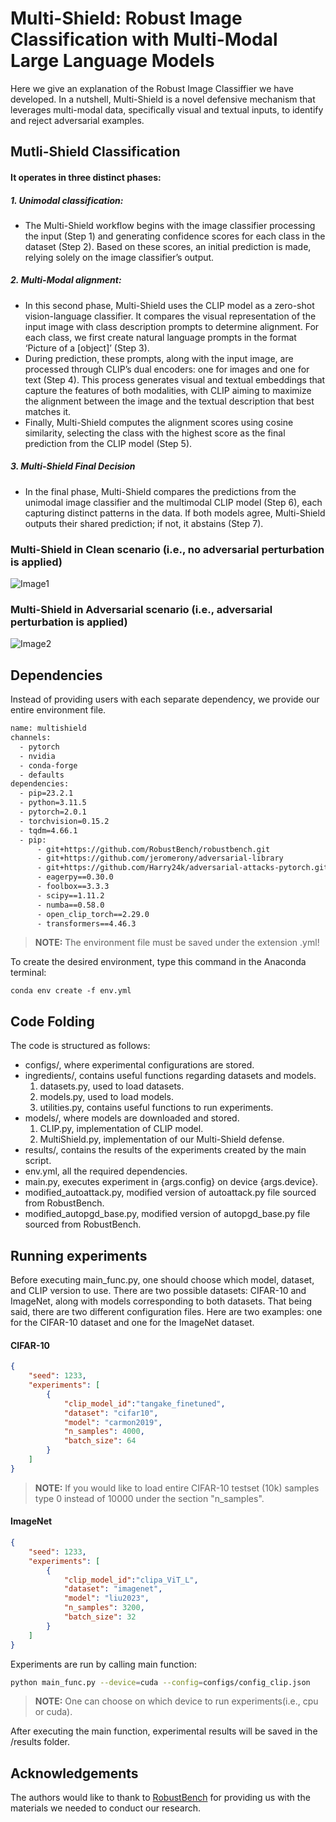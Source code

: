 # Multi-Shield: Robust Image Classification with Multi-Modal Large Language Models


Here we give an explanation of the Robust Image Classiffier we have developed. In a nutshell, Multi-Shield is a novel defensive mechanism that leverages multi-modal data, specifically visual and textual inputs, to identify and reject adversarial examples.


## Mutli-Shield Classification
####  It operates in three distinct phases:

##### 1. Unimodal classification:
- The Multi-Shield workflow begins with the image classifier processing the input (Step 1) and generating confidence scores for each class in the dataset (Step 2). Based on these scores, an initial prediction is made, relying solely on the image classifier’s output.
##### 2. Multi-Modal alignment:
- In this second phase, Multi-Shield uses the CLIP model as a zero-shot vision-language classifier. It compares the visual representation of the input image with class description prompts to determine alignment. For each class, we first create natural language prompts in the format ‘Picture of a [object]’ (Step 3).
- During prediction, these prompts, along with the input image, are processed through CLIP’s dual encoders: one for images and one for text (Step 4). This process generates visual and textual embeddings that capture the features of both modalities, with CLIP aiming to maximize the alignment between the image and the textual description that best matches it.
- Finally, Multi-Shield computes the alignment scores using cosine similarity, selecting the class with the highest score as the final prediction from the CLIP model (Step 5).
##### 3. Multi-Shield Final Decision
- In the final phase, Multi-Shield compares the predictions from the unimodal image classifier and the multimodal CLIP model (Step 6), each capturing distinct patterns in the data. If both models agree, Multi-Shield outputs their shared prediction; if not, it abstains (Step 7).

### Multi-Shield in Clean scenario (i.e., no adversarial perturbation is applied)
![Image1](MS_clean_scenario.jpg)
### Multi-Shield in Adversarial scenario (i.e., adversarial perturbation is applied)
![Image2](MS_adversarial_scenario.jpg)
## Dependencies
Instead of providing users with each separate dependency, we provide our entire environment file.

```sh
name: multishield
channels:
  - pytorch
  - nvidia
  - conda-forge
  - defaults
dependencies:
  - pip=23.2.1
  - python=3.11.5
  - pytorch=2.0.1
  - torchvision=0.15.2
  - tqdm=4.66.1
  - pip:
      - git+https://github.com/RobustBench/robustbench.git
      - git+https://github.com/jeromerony/adversarial-library
      - git+https://github.com/Harry24k/adversarial-attacks-pytorch.git
      - eagerpy==0.30.0
      - foolbox==3.3.3
      - scipy==1.11.2
      - numba==0.58.0
      - open_clip_torch==2.29.0
      - transformers==4.46.3
```
> **NOTE:** The environment file must be saved under the extension .yml!

To create the desired environment, type this command in the Anaconda terminal:
```shell
conda env create -f env.yml
```

## Code Folding
The code is structured as follows:

- configs/, where experimental configurations are stored.
- ingredients/, contains useful functions regarding datasets and models.
     1. datasets.py, used to load datasets.
     2. models.py, used to load models. 
     3. utilities.py, contains useful functions to run experiments.
- models/, where models are downloaded and stored.
     1. CLIP.py, implementation of CLIP model.
     2. MultiShield.py, implementation of our Multi-Shield defense.
- results/, contains the results of the experiments created by the main script.
- env.yml, all the required dependencies. 
- main.py, executes experiment in {args.config} on device {args.device}.
- modified_autoattack.py, modified version of autoattack.py file sourced from RobustBench.
- modified_autopgd_base.py, modified version of autopgd_base.py file sourced from RobustBench.


## Running experiments
Before executing main_func.py, one should choose which model, dataset, and CLIP version to use. There are two possible datasets: CIFAR-10 and ImageNet, along with models corresponding to both datasets. That being said, there are two different configuration files. Here are two examples: one for the CIFAR-10 dataset and one for the ImageNet dataset.

#### CIFAR-10
```json
{
    "seed": 1233,
    "experiments": [
        {
            "clip_model_id":"tangake_finetuned",
            "dataset": "cifar10",
            "model": "carmon2019",
            "n_samples": 4000,
            "batch_size": 64
        }
    ]
}
```
> **NOTE:** If you would like to load entire CIFAR-10 testset (10k) samples type 0 instead of 10000 under the section "n_samples".
#### ImageNet
```json
{
    "seed": 1233,
    "experiments": [
        {
            "clip_model_id":"clipa_ViT_L",
            "dataset": "imagenet",
            "model": "liu2023",
            "n_samples": 3200,
            "batch_size": 32
        }
    ]
}
```

Experiments are run by calling main function:
```sh
python main_func.py --device=cuda --config=configs/config_clip.json
```
> **NOTE:** One can choose on which device to run experiments(i.e., cpu or cuda).

After executing the main function, experimental results will be saved in the /results folder.

## Acknowledgements
The authors would like to thank to [RobustBench](https://github.com/RobustBench/robustbench) for providing us with the materials we needed to conduct our research.
